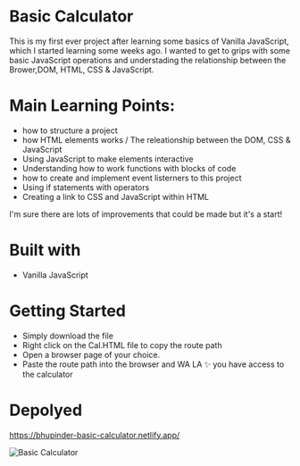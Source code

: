 # Basic Calculator

This is my first ever project after learning some basics of Vanilla JavaScript, which I started learning some weeks ago. I wanted to get to grips with some basic JavaScript operations and understading the relationship between the Brower,DOM, HTML, CSS & JavaScript.

# Main Learning Points:
-	how to structure a project
-	how HTML elements works / The releationship between the DOM, CSS & JavaScript
-	Using JavaScript to make elements interactive
-	Understanding how to work functions with blocks of code
-	how to create and implement event listerners to this project
-	Using if statements with operators
-	Creating a link to CSS and JavaScript within HTML

I'm sure there are lots of improvements that could be made but it's a start!

# Built with

- Vanilla JavaScript

# Getting Started

- Simply download the file
- Right click on the Cal.HTML file to copy the route path
- Open a browser page of your choice.
- Paste the route path into the browser and WA LA :sparkles: you have access to the calculator

# Depolyed

https://bhupinder-basic-calculator.netlify.app/

![Basic Calculator](https://user-images.githubusercontent.com/100348736/183296115-dd4af3ab-b806-4928-86c2-3da313b3c8b6.jpg)

